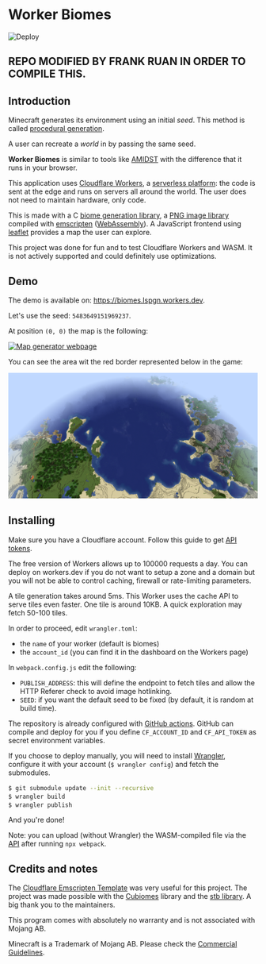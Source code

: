# Worker Biomes

![Deploy](https://github.com/orange2008/worker-biomes/workflows/Deploy/badge.svg)

## REPO MODIFIED BY FRANK RUAN IN ORDER TO COMPILE THIS.

## Introduction

Minecraft generates its environment using an initial _seed_.
This method is called [procedural generation](https://en.wikipedia.org/wiki/Procedural_generation).

A user can recreate a _world_ in by passing the same seed.

**Worker Biomes** is similar to tools like [AMIDST](https://github.com/toolbox4minecraft/amidst)
with the difference that it runs in your browser.

This application uses [Cloudflare Workers](https://workers.cloudflare.com/),
a [serverless platform](https://en.wikipedia.org/wiki/Serverless_computing):
the code is sent at the edge and runs on servers all around the world.
The user does not need to maintain hardware, only code.

This is made with a C [biome generation library](https://github.com/Cubitect/cubiomes),
a [PNG image library](https://github.com/nothings/stb) compiled with
[emscripten](https://emscripten.org/) ([WebAssembly](https://en.wikipedia.org/wiki/WebAssembly)).
A JavaScript frontend using [leaflet](https://leafletjs.com/)
provides a map the user can explore.

This project was done for fun and to test Cloudflare Workers and WASM.
It is not actively supported and could definitely use optimizations.

## Demo

The demo is available on: https://biomes.lspgn.workers.dev.

Let's use the seed: `5483649151969237`.

At position `(0, 0)` the map is the following:

[![Map generator webpage](docs/onsite_geo.png)](https://biomes.lspgn.workers.dev/?seed=5483649151969237&x=0&z=0)

You can see the area wit the red border represented below in the game:

![Minecraft game screenshot](docs/ingame.png)

## Installing

Make sure you have a Cloudflare account.
Follow this guide to get [API tokens](https://developers.cloudflare.com/api/tokens/create).

The free version of Workers allows up to 100000 requests a day.
You can deploy on workers.dev if you do not want to setup a zone and a domain
but you will not be able to control caching, firewall or rate-limiting parameters.

A tile generation takes around 5ms. This Worker uses the cache API to serve
tiles even faster. One tile is around 10KB.
A quick exploration may fetch 50-100 tiles.

In order to proceed, edit `wrangler.toml`:
* the `name` of your worker (default is biomes)
* the `account_id` (you can find it in the dashboard on the Workers page)

In `webpack.config.js` edit the following:
* `PUBLISH_ADDRESS`: this will define the endpoint to fetch tiles and allow the HTTP Referer
  check to avoid image hotlinking.
* `SEED`: if you want the default seed to be fixed (by default, it is random at build time).

The repository is already configured with [GitHub actions](https://github.com/features/actions).
GitHub can compile and deploy for you if you define `CF_ACCOUNT_ID` and `CF_API_TOKEN`
as secret environment variables.

If you choose to deploy manually, you will need to install
[Wrangler](https://developers.cloudflare.com/workers/tooling/wrangler/install/),
configure it with your account (`$ wrangler config`) and
fetch the submodules.

```bash
$ git submodule update --init --recursive
$ wrangler build
$ wrangler publish
```

And you're done!

Note: you can upload (without Wrangler) the WASM-compiled file via the
[API](https://developers.cloudflare.com/workers/tooling/api/scripts#with-resource-bindings)
after running `npx webpack`.

## Credits and notes

The [Cloudflare Emscripten Template](https://github.com/cloudflare/worker-emscripten-template)
was very useful for this project.
The project was made possible with the [Cubiomes](https://github.com/Cubitect/cubiomes) library
and the [stb library](https://github.com/nothings/stb). A big thank you to the maintainers.

This program comes with absolutely no warranty and is not associated with Mojang AB.

Minecraft is a Trademark of Mojang AB. Please check the
[Commercial Guidelines](https://account.mojang.com/documents/commercial_guidelines).
